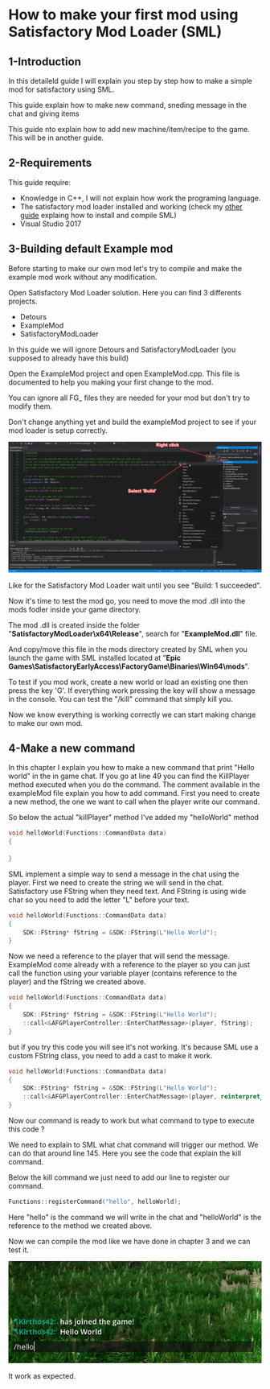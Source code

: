 # How to make your first mod using Satisfactory Mod Loader (SML)

## 1-Introduction

In this detaileld guide I will explain you step by step how to make a simple mod for satisfactory using SML. 

This guide explain how to make new command, sneding message in the chat and giving items

This guide nto explain how to add new machine/item/recipe to the game. This will be in another guide.

## 2-Requirements

This guide require:
+ Knowledge in C++, I will not explain how work the programing language.
+ The satisfactory mod loader installed and working (check my [other guide](https://ficsit.app/guide/9ZYFESKroqiQgw) explaing how to install and compile SML)
+ Visual Studio 2017

## 3-Building default Example mod

Before starting to make our own mod let's try to compile and make the example mod work without any modification.

Open Satisfactory Mod Loader solution. Here you can find 3 differents projects.
+ Detours
+ ExampleMod
+ SatisfactoryModLoader

In this guide we will ignore Detours and SatisfactoryModLoader (you supposed to already have this build)

Open the ExampleMod project and open ExampleMod.cpp. This file is documented to help you making your first change to the mod.

You can ignore all FG_ files they are needed for your mod but don't try to modify them.

Don't change anything yet and build the exampleMod project to see if your mod loader is setup correctly.

![alt text](https://github.com/jcornill/SatisfactoryModdingGuide/raw/master/CreateModWithSML/Build_ExampleMod.png "GitHub_SMLDownload")

Like for the Satisfactory Mod Loader wait until you see "Build: 1 succeeded".

Now it's time to test the mod go, you need to move the mod .dll into the mods fodler inside your game directory.

The mod .dll is created inside the folder "**SatisfactoryModLoader\x64\Release**", search for "**ExampleMod.dll**" file.

And copy/move this file in the mods directory created by SML when you launch the game with SML installed located at "**Epic Games\SatisfactoryEarlyAccess\FactoryGame\Binaries\Win64\mods**".

To test if you mod work, create a new world or load an existing one then press the key 'G'. If everything work pressing the key will show a message in the console. You can test the "/kill" command that simply kill you.

Now we know everything is working correctly we can start making change to make our own mod.

## 4-Make a new command

In this chapter I explain you how to make a new command that print "Hello world" in the in game chat. If you go at line 49 you can find the KillPlayer method executed when you do the command. The comment available in the exampleMod file explain you how to add command. First you need to create a new method, the one we want to call when the player write our command.

So below the actual "killPlayer" method I've added my "helloWorld" method

```cpp
void helloWorld(Functions::CommandData data) 
{

}
```
SML implement a simple way to send a message in the chat using the player. First we need to create the string we will send in the chat. Satisfactory use FString when they need text. And FString is using wide char so you need to add the letter "L" before your text.
```cpp
void helloWorld(Functions::CommandData data) 
{
    SDK::FString* fString = &SDK::FString(L"Hello World");
}
```
Now we need a reference to the player that will send the message. ExampleMod come already with a reference to the player so you can just call the function using your variable player (contains reference to the player) and the fString we created above.
```cpp
void helloWorld(Functions::CommandData data) 
{
    SDK::FString* fString = &SDK::FString(L"Hello World");
    ::call<&AFGPlayerController::EnterChatMessage>(player, fString);
}
```
but if you try this code you will see it's not working. It's because SML use a custom FString class, you need to add a cast to make it work.
```cpp
void helloWorld(Functions::CommandData data) 
{
    SDK::FString* fString = &SDK::FString(L"Hello World");
    ::call<&AFGPlayerController::EnterChatMessage>(player, reinterpret_cast<FString*>(fString));
}
```
Now our command is ready to work but what command to type to execute this code ?

We need to explain to SML what chat command will trigger our method. We can do that around line 145.
Here you see the code that explain the kill command.

Below the kill command we just need to add our line to register our command.

```cpp
Functions::registerCommand("hello", helloWorld);
```
Here "hello" is the command we will write in the chat and "helloWorld" is the reference to the method we created above.

Now we can compile the mod like we have done in chapter 3 and we can test it.

![alt text](https://github.com/jcornill/SatisfactoryModdingGuide/raw/master/CreateModWithSML/HelloWorld.png "HelloWorld")

It work as expected.
